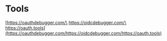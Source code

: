 # Tools

[https://oauthdebugger.com/\
https://oidcdebugger.com/\
https://oauth.tools](https://oauthdebugger.com/https://oidcdebugger.com/https://oauth.tools)
